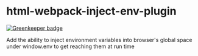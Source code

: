 # html-webpack-inject-env-plugin

[![Greenkeeper badge](https://badges.greenkeeper.io/ctco-dev/html-webpack-inject-env-plugin.svg)](https://greenkeeper.io/)

Add the ability to inject environment variables into browser's global space under window.env to get reaching them at run time


